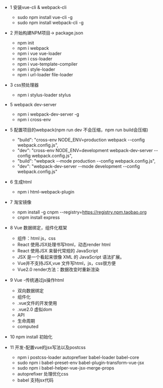 - 1 安装vue-cli & webpack-cli
   - sudo npm install vue-cli -g
   - sudo npm install webpack-cli -g
   
- 2 开始构建NPM项目-> package.json
   - npm init  
   - npm i webpack
   - npm i vue vue-loader
   - npm i css-loader
   - npm i vue-template-compiler
   - npm i style-loader
   - npm i url-loader file-loader

   
- 3 css预处理器
   - npm i stylus-loader stylus
    
- 5 webpack dev-server
   - npm i webpack-dev-server -g
   - npm i cross-env
    
- 5 配置项目的webpack(npm run dev 不会压缩，npm run build会压缩)
   - "build": "cross-env NODE_ENV=production webpack --config webpack.config.js",
   - "dev": "cross-env NODE_ENV=development webpack-dev-server --config webpack.config.js",
   - "build": "webpack --mode production --config webpack.config.js",
   - "dev": "webpack-dev-server  --mode development --config webpack.config.js"
 
- 6 生成html
   - npm i html-webpack-plugin
    
- 7 淘宝镜像   
   - npm install -g cnpm --registry=https://registry.npm.taobao.org
   - cnpm install express
    
- 8 Vue 数据绑定，组件化框架  
   - 组件：html js，css
   - React 使用JSX处理书写html，动态render html
   - React 使用JSX 来替代常规的 JavaScript
   - JSX 是一个看起来很像 XML 的 JavaScript 语法扩展。
   - Vue并不支持JSX,vue 文件写html，js，css很方便
   - Vue2.0 render方法：数据改变时重新渲染
 
- 9 Vue
   -传统通过js操作html
   - 双向数据绑定 
   - 组件化
   - .vue文件的开发使用
   - .vue2.0 虚拟dom
   - API
   - 生命周期
   - computed
   
- 10 npm install 初始化
 
- 11 开发-配置vue的jsx写法以及postcss
   - npm i postcss-loader autoprefixer babel-loader babel-core 
   - sudo npm i babel-preset-env babel-plugin-transform-vue-jsx
   - sudo npm i babel-helper-vue-jsx-merge-props
   - autoprefixer 处理优化css
   - babel 支持jsx代码
   

  